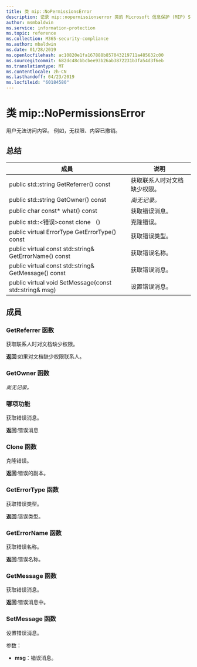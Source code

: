 ```yaml
---
title: 类 mip::NoPermissionsError
description: 记录 mip::nopermissionserror 类的 Microsoft 信息保护 (MIP) SDK。
author: msmbaldwin
ms.service: information-protection
ms.topic: reference
ms.collection: M365-security-compliance
ms.author: mbaldwin
ms.date: 01/28/2019
ms.openlocfilehash: ac10820e1fa167888b857043219711a485632c00
ms.sourcegitcommit: 682dc48cbbcbee93b26ab3872231b3fa54d3f6eb
ms.translationtype: MT
ms.contentlocale: zh-CN
ms.lasthandoff: 04/23/2019
ms.locfileid: "60184580"
---
```

# <a name="class-mipnopermissionserror"></a>类 mip::NoPermissionsError 
用户无法访问内容。 例如，无权限、内容已撤销。
  
## <a name="summary"></a>总结
 成員                        | 说明                                
--------------------------------|---------------------------------------------
public std::string GetReferrer() const  |  获取联系人时对文档缺少权限。
public std::string GetOwner() const  | _尚无记录。_
public char const* what() const  |  获取错误消息。
public std::\<错误\>const clone （)  |  克隆错误。
public virtual ErrorType GetErrorType() const  |  获取错误类型。
public virtual const std::string& GetErrorName() const  |  获取错误名称。
public virtual const std::string& GetMessage() const  |  获取错误消息。
public virtual void SetMessage(const std::string& msg)  |  设置错误消息。
  
## <a name="members"></a>成員

### <a name="getreferrer-function"></a>GetReferrer 函数
获取联系人时对文档缺少权限。

  
**返回**:如果对文档缺少权限联系人。
  
### <a name="getowner-function"></a>GetOwner 函数
_尚无记录。_

### <a name="what-function"></a>哪项功能
获取错误消息。

  
**返回**:错误消息
  
### <a name="clone-function"></a>Clone 函数
克隆错误。

  
**返回**:错误的副本。
  
### <a name="geterrortype-function"></a>GetErrorType 函数
获取错误类型。

  
**返回**:错误类型。
  
### <a name="geterrorname-function"></a>GetErrorName 函数
获取错误名称。

  
**返回**:错误名称。
  
### <a name="getmessage-function"></a>GetMessage 函数
获取错误消息。

  
**返回**:错误消息中。
  
### <a name="setmessage-function"></a>SetMessage 函数
设置错误消息。

参数：  
* **msg**：错误消息。